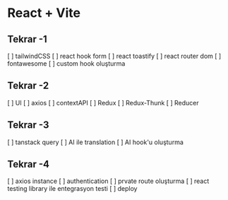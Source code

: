 # React + Vite

## Tekrar -1
[ ] tailwindCSS
[ ] react hook form
[ ] react toastify
[ ] react router dom
[ ] fontawesome
[ ] custom hook oluşturma

## Tekrar -2
[ ] UI
[ ] axios
[ ] contextAPI
[ ] Redux
[ ] Redux-Thunk
[ ] Reducer

## Tekrar -3
[ ] tanstack query
[ ] AI ile translation
[ ] AI hook'u oluşturma


## Tekrar -4
[ ] axios instance
[ ] authentication
[ ] prvate route oluşturma
[ ] react testing library ile entegrasyon testi
[ ] deploy